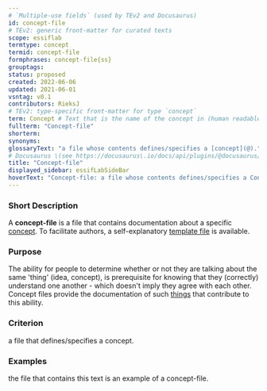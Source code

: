 ```yaml
---
# `Multiple-use fields` (used by TEv2 and Docusaurus)
id: concept-file
# TEv2: generic front-matter for curated texts
scope: essiflab
termtype: concept
termid: concept-file
formphrases: concept-file{ss}
grouptags:
status: proposed
created: 2022-06-06
updated: 2021-06-01
vsntag: v0.1
contributors: RieksJ
# TEv2: type-specific front-matter for type `concept`
term: Concept # Text that is the name of the concept in (human readable) texts.
fullterm: "Concept-file"
shorterm:
synonyms:
glossaryText: "a file whose contents defines/specifies a [concept](@)."
# Docusaurus \(see https://docusaurus\.io/docs/api/plugins/@docusaurus/plugin-content-docs#markdown-front-matter\):
title: "Concept-file"
displayed_sidebar: essifLabSideBar
hoverText: "Concept-file: a file whose contents defines/specifies a Concept."
---
```


### Short Description
A **concept-file** is a file that contains documentation about a specific [concept](@). To facilitate authors, a self-explanatory [template file](/tev1/concept-file.md) is available.

### Purpose
The ability for people to determine whether or not they are talking about the same 'thing' (idea, concept), is prerequisite for knowing that they (correctly) understand one another - which doesn't imply they agree with each other. Concept files provide the documentation of such [things](@) that contribute to this ability.

### Criterion
a file that defines/specifies a concept.

### Examples
the file that contains this text is an example of a concept-file.
